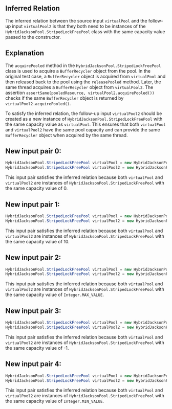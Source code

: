 ## Inferred Relation
The inferred relation between the source input `virtualPool` and the follow-up input `virtualPool2` is that they both need to be instances of the `HybridJacksonPool.StripedLockFreePool` class with the same capacity value passed to the constructor.

## Explanation
The `acquirePooled` method in the `HybridJacksonPool.StripedLockFreePool` class is used to acquire a `BufferRecycler` object from the pool. In the original test case, a `BufferRecycler` object is acquired from `virtualPool` and then released back to the pool using the `releasePooled` method. Later, the same thread acquires a `BufferRecycler` object from `virtualPool2`. The assertion `assertSame(pooledResource, virtualPool2.acquirePooled())` checks if the same `BufferRecycler` object is returned by `virtualPool2.acquirePooled()`.

To satisfy the inferred relation, the follow-up input `virtualPool2` should be created as a new instance of `HybridJacksonPool.StripedLockFreePool` with the same capacity value as `virtualPool`. This ensures that both `virtualPool` and `virtualPool2` have the same pool capacity and can provide the same `BufferRecycler` object when acquired by the same thread.

## New input pair 0:
```java
HybridJacksonPool.StripedLockFreePool virtualPool = new HybridJacksonPool.StripedLockFreePool(0);
HybridJacksonPool.StripedLockFreePool virtualPool2 = new HybridJacksonPool.StripedLockFreePool(0);
```
This input pair satisfies the inferred relation because both `virtualPool` and `virtualPool2` are instances of `HybridJacksonPool.StripedLockFreePool` with the same capacity value of 0.

## New input pair 1:
```java
HybridJacksonPool.StripedLockFreePool virtualPool = new HybridJacksonPool.StripedLockFreePool(10);
HybridJacksonPool.StripedLockFreePool virtualPool2 = new HybridJacksonPool.StripedLockFreePool(10);
```
This input pair satisfies the inferred relation because both `virtualPool` and `virtualPool2` are instances of `HybridJacksonPool.StripedLockFreePool` with the same capacity value of 10.

## New input pair 2:
```java
HybridJacksonPool.StripedLockFreePool virtualPool = new HybridJacksonPool.StripedLockFreePool(Integer.MAX_VALUE);
HybridJacksonPool.StripedLockFreePool virtualPool2 = new HybridJacksonPool.StripedLockFreePool(Integer.MAX_VALUE);
```
This input pair satisfies the inferred relation because both `virtualPool` and `virtualPool2` are instances of `HybridJacksonPool.StripedLockFreePool` with the same capacity value of `Integer.MAX_VALUE`.

## New input pair 3:
```java
HybridJacksonPool.StripedLockFreePool virtualPool = new HybridJacksonPool.StripedLockFreePool(-1);
HybridJacksonPool.StripedLockFreePool virtualPool2 = new HybridJacksonPool.StripedLockFreePool(-1);
```
This input pair satisfies the inferred relation because both `virtualPool` and `virtualPool2` are instances of `HybridJacksonPool.StripedLockFreePool` with the same capacity value of -1.

## New input pair 4:
```java
HybridJacksonPool.StripedLockFreePool virtualPool = new HybridJacksonPool.StripedLockFreePool(Integer.MIN_VALUE);
HybridJacksonPool.StripedLockFreePool virtualPool2 = new HybridJacksonPool.StripedLockFreePool(Integer.MIN_VALUE);
```
This input pair satisfies the inferred relation because both `virtualPool` and `virtualPool2` are instances of `HybridJacksonPool.StripedLockFreePool` with the same capacity value of `Integer.MIN_VALUE`.
